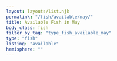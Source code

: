 ```yaml
---
layout: layouts/list.njk
permalink: "/fish/available/may/"
title: Available Fish in May
body_class: fish
filter_by_tag: "type_fish_available_may"
type: "fish"
listing: "available"
hemisphere: ""
---
```

